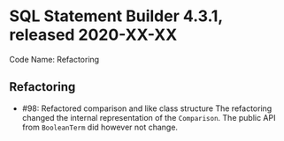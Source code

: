 # SQL Statement Builder 4.3.1, released 2020-XX-XX

Code Name: Refactoring

## Refactoring
 
* #98: Refactored comparison and like class structure
   The refactoring changed the internal representation of the `Comparison`.
   The public API from `BooleanTerm` did however not change.

